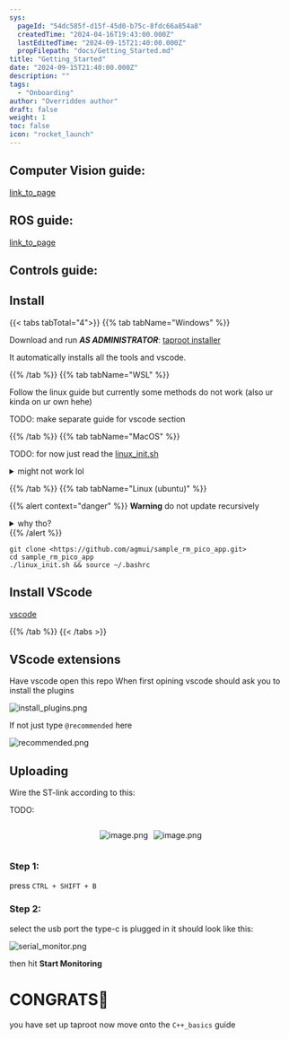 ```yaml
---
sys:
  pageId: "54dc585f-d15f-45d0-b75c-8fdc66a854a8"
  createdTime: "2024-04-16T19:43:00.000Z"
  lastEditedTime: "2024-09-15T21:40:00.000Z"
  propFilepath: "docs/Getting_Started.md"
title: "Getting_Started"
date: "2024-09-15T21:40:00.000Z"
description: ""
tags:
  - "Onboarding"
author: "Overridden author"
draft: false
weight: 1
toc: false
icon: "rocket_launch"
---
```


## Computer Vision guide:

[link_to_page](86d45bc0-388b-4d26-8848-44f255f73d0e)

## ROS guide:

[link_to_page](3c76c1de-ec8f-46d6-8b0a-294005edc2d5)

## Controls guide:

## Install

{{< tabs tabTotal="4">}}
{{% tab tabName="Windows" %}}

Download and run _**AS ADMINISTRATOR**_: [taproot installer](https://github.com/Thornbots/TeachingFreshies/releases/tag/1.0)

It automatically installs all the tools and vscode.

{{% /tab %}}
{{% tab tabName="WSL" %}}

Follow the linux guide but currently some methods do not work (also ur kinda on ur own hehe)

TODO: make separate guide for vscode section

{{% /tab %}}
{{% tab tabName="MacOS" %}}

TODO: for now just read the [linux_init.sh](https://github.com/agmui/sample_rm_pico_app/blob/main/linux_init.sh)

<details>
<summary>might not work lol</summary>

`brew install libusb pkg-config`

Next install: [vscode](https://code.visualstudio.com/Download)

</details>

{{% /tab %}}
{{% tab tabName="Linux (ubuntu)" %}}

{{% alert context="danger" %}}
**Warning** do not update recursively
<details>
<summary>why tho?</summary>
There are some submodules that may go on for a while (like tinyusb) and I highly
recommend you don't need to get them.
If you want to see what submodules I update just look in `linux_init.sh`
</details>
{{% /alert %}}

```shell
git clone <https://github.com/agmui/sample_rm_pico_app.git>
cd sample_rm_pico_app
./linux_init.sh && source ~/.bashrc
```

## Install VScode

[vscode](https://code.visualstudio.com/Download)

{{% /tab %}}
{{< /tabs >}}

## VScode extensions

Have vscode open this repo
When first opining vscode should ask you to install the plugins

![install_plugins.png](https://prod-files-secure.s3.us-west-2.amazonaws.com/d518164a-d88e-44d1-a4ee-3adb3bd8bce0/89bd30f0-1825-4e77-867b-0a41ce370880/install_plugins.png?X-Amz-Algorithm=AWS4-HMAC-SHA256&X-Amz-Content-Sha256=UNSIGNED-PAYLOAD&X-Amz-Credential=ASIAZI2LB466RQK6QPCH%2F20250418%2Fus-west-2%2Fs3%2Faws4_request&X-Amz-Date=20250418T021821Z&X-Amz-Expires=3600&X-Amz-Security-Token=IQoJb3JpZ2luX2VjEOL%2F%2F%2F%2F%2F%2F%2F%2F%2F%2FwEaCXVzLXdlc3QtMiJHMEUCIFLP7ITc6HHpD0lcVocZU9vjKfJN79KKTI8ywKdUU6mCAiEA5%2B%2FXB%2Fvy2Kbq7VKS6%2BrjBK5owTC2AffzODvocVllXXEq%2FwMIaxAAGgw2Mzc0MjMxODM4MDUiDMNEw5KkMuWntXnPKCrcAw%2FUIPHiMfqL%2FxBg1TKDKxq%2FFkLUi1lW9q%2FrY2o8QCCBG%2BEf6xSFNdpI5YkTUfvT9R4XrsdV03jACQSm8bm6FiGM7utBK2L%2BXZW9qETsm2aVHB0GjIzeUPp6kKxvR3Nm4ef26wPwgCqJDegTUEZKXw5tk%2BfPz6lSpQz6hW8HKsEF2b9XKNebu2bR3o3eWGrvfsTTSH5bplhREaYcsAar6BafSTSlmrxVWSuhi2ZHKr7Lwp5N%2F3G6nQuPIZ3FI3DaGrII9NRM1vOdVVocr2HFRUjy24mF1Mfz%2BjYZT7qBDR8WQh%2FRT56AuBRY1sYWDkgJ0A5slIO1Js%2B%2BvNuAzkNZ8p9sgEyj3OzIdTMm2Spr6sOlQOehlQppzt64Ecteh7UI4uXJUCWgeKbRGcRX3FVTp%2Bs2GIE0xz4kvdKhQapL%2BE1M9wUCuwhiqQbRmfJpfW7Khht125NuC4L6g4CiUtEEgL1TRWCTivX%2BFZVNdMF%2B%2F8ppvTjFcjgujwjPDN%2F2NB%2BDdbDsOmVnt68sIFcCymy70VS%2FYUQ0pYCqWWySau87YUQbVrIn53qqYlM25Br9xEf4x0z8eD8l6RebB3PSfEC0rmvMb935gyIzNM%2BtWiYNFwlpEa3LuYYaLBSzU4tVMKzYhsAGOqUB92Q0EWDVP8zXu5%2FGTn%2FF6kJmPpky3cp2QBqOcxZXo7eTMEXf15Ol80SMJ9yAmcZP3qEgwGQ8kCdPKMoCEX0koI4wfAGPHCpIMrlD4YwwNHInqfD0FSusO91IlU6L1zZjijYOnMLsQFiBxC7TogfSbXp0OYwvwT6UXKoQ3EkALqcIzAxGELWNIuE%2Bsf1hmsO03I2wVtpDVC0A9R9Zzg%2B7kk3kk0Io&X-Amz-Signature=78fc52b123d56f477e8b441fafeeb0d89f5d3768c81b6b24104ea7b8609e034e&X-Amz-SignedHeaders=host&x-id=GetObject)

If not just type `@recommended` here  

![recommended.png](https://prod-files-secure.s3.us-west-2.amazonaws.com/d518164a-d88e-44d1-a4ee-3adb3bd8bce0/61e661e9-5d85-4dfc-be0d-8d2097a5e793/recommended.png?X-Amz-Algorithm=AWS4-HMAC-SHA256&X-Amz-Content-Sha256=UNSIGNED-PAYLOAD&X-Amz-Credential=ASIAZI2LB466RQK6QPCH%2F20250418%2Fus-west-2%2Fs3%2Faws4_request&X-Amz-Date=20250418T021821Z&X-Amz-Expires=3600&X-Amz-Security-Token=IQoJb3JpZ2luX2VjEOL%2F%2F%2F%2F%2F%2F%2F%2F%2F%2FwEaCXVzLXdlc3QtMiJHMEUCIFLP7ITc6HHpD0lcVocZU9vjKfJN79KKTI8ywKdUU6mCAiEA5%2B%2FXB%2Fvy2Kbq7VKS6%2BrjBK5owTC2AffzODvocVllXXEq%2FwMIaxAAGgw2Mzc0MjMxODM4MDUiDMNEw5KkMuWntXnPKCrcAw%2FUIPHiMfqL%2FxBg1TKDKxq%2FFkLUi1lW9q%2FrY2o8QCCBG%2BEf6xSFNdpI5YkTUfvT9R4XrsdV03jACQSm8bm6FiGM7utBK2L%2BXZW9qETsm2aVHB0GjIzeUPp6kKxvR3Nm4ef26wPwgCqJDegTUEZKXw5tk%2BfPz6lSpQz6hW8HKsEF2b9XKNebu2bR3o3eWGrvfsTTSH5bplhREaYcsAar6BafSTSlmrxVWSuhi2ZHKr7Lwp5N%2F3G6nQuPIZ3FI3DaGrII9NRM1vOdVVocr2HFRUjy24mF1Mfz%2BjYZT7qBDR8WQh%2FRT56AuBRY1sYWDkgJ0A5slIO1Js%2B%2BvNuAzkNZ8p9sgEyj3OzIdTMm2Spr6sOlQOehlQppzt64Ecteh7UI4uXJUCWgeKbRGcRX3FVTp%2Bs2GIE0xz4kvdKhQapL%2BE1M9wUCuwhiqQbRmfJpfW7Khht125NuC4L6g4CiUtEEgL1TRWCTivX%2BFZVNdMF%2B%2F8ppvTjFcjgujwjPDN%2F2NB%2BDdbDsOmVnt68sIFcCymy70VS%2FYUQ0pYCqWWySau87YUQbVrIn53qqYlM25Br9xEf4x0z8eD8l6RebB3PSfEC0rmvMb935gyIzNM%2BtWiYNFwlpEa3LuYYaLBSzU4tVMKzYhsAGOqUB92Q0EWDVP8zXu5%2FGTn%2FF6kJmPpky3cp2QBqOcxZXo7eTMEXf15Ol80SMJ9yAmcZP3qEgwGQ8kCdPKMoCEX0koI4wfAGPHCpIMrlD4YwwNHInqfD0FSusO91IlU6L1zZjijYOnMLsQFiBxC7TogfSbXp0OYwvwT6UXKoQ3EkALqcIzAxGELWNIuE%2Bsf1hmsO03I2wVtpDVC0A9R9Zzg%2B7kk3kk0Io&X-Amz-Signature=30539c5b8d3ae6f7d3becd4d62b7813e230a783df32c6cd6194754971af14eeb&X-Amz-SignedHeaders=host&x-id=GetObject)

## Uploading

Wire the ST-link according to this:

TODO:

<div style="display: flex;flex-direction: row; column-gap:10px; max-width: 630px;justify-content: center;">
<div>

![image.png](https://prod-files-secure.s3.us-west-2.amazonaws.com/d518164a-d88e-44d1-a4ee-3adb3bd8bce0/210ecb78-1116-4d7b-b9b7-2292f66fa2c2/image.png?X-Amz-Algorithm=AWS4-HMAC-SHA256&X-Amz-Content-Sha256=UNSIGNED-PAYLOAD&X-Amz-Credential=ASIAZI2LB466XY5YJ7A2%2F20250418%2Fus-west-2%2Fs3%2Faws4_request&X-Amz-Date=20250418T021822Z&X-Amz-Expires=3600&X-Amz-Security-Token=IQoJb3JpZ2luX2VjEOL%2F%2F%2F%2F%2F%2F%2F%2F%2F%2FwEaCXVzLXdlc3QtMiJHMEUCIGi8wjBH8vvoyAnmbEk%2BwFINn%2Fl7Momt2h8zfFpet1jFAiEA5GmGe8fARRkY5Y5ohSlXlDWiqcMx06hThFKwkI7ghoUq%2FwMIaxAAGgw2Mzc0MjMxODM4MDUiDFiPMR2c2AkRHH%2BpzSrcAzMHgNtyeeDlk23lWlglYzBisX1VS0h4hQAdDuRtdxapRVXOsxseLU6nl9PuERhckpEp7U856DZBxWFWnvJjzZwlJHGCM4FfuKn%2BPTAOVofwruCwBzJ0wgO9t%2FULAYVRilA8t7KL5R%2BCTUtuE84OZXn06GdQLozZs1obKbTvrQoxIrwibLHKeLMDlMgSJAuEsqInu1P8uCm4BFflV3CFW5VxBM%2FXkartEjv9BvE%2BGFHrHuaZuGbc0ROioy%2BsTrV3waKVY9%2Bh1DDtCL6CAhIG05dg7CLnvXiKHy7p7YI%2F%2FLq7zjbhog1Db1Y3heQuOk5UzEa0iqTmdGPnO92vH1ZA5sfzywSghEyNtZT6k2rfjq4cgsD0cfC8TzUKanbGwBOHzOCpnEwIYqhiWvWIc3OYPa9aqZF4C56jJbLynAAd%2F22rQCpTvmpS7CbLHYaTfdpaEWMmCIe%2FgR3vDWpru%2B6VsvRNWPBIxcGz0tSfmUDlVO9GL3sLiPZCWA6tRhyruDXJqy8jB0Hwa%2BW7kJh1BPDI1UD3eZ%2BMM4%2F%2Bkmp7W1a%2FJ3XuIihDhEq5V%2BsvQ37zt2VJiodFBmMAXAqs5DI2%2BirIIHGuPQd08rCsDhu2fQO%2FJaB8XCCGgQmkdIiWSLq2MOTYhsAGOqUB5MpI8CKZYAIKHUzQy3AWvNYFdywzlL%2Fmw%2BxCAZVMYjIcIxaxFYRc1iLzBgeJnXDR39ESrM3lESfh6TEI11VXqkJkilMj%2BBe22k%2FgwMcwsWoz3cgoqD3xD81Dty%2FiuU%2Fcr4f02MASlx8C2ZAjisEM6dfClkTvAzFLpu4lUVHHIQHz6HI2r24TZW%2BMvgw7kMEEDZ3gPPYzLU95yQxXwuJZIMYlXdmL&X-Amz-Signature=8d4de0ff1d671398b10b4de22e77ee7e511849f51d81cbd65e7ffb4d1d21a114&X-Amz-SignedHeaders=host&x-id=GetObject)

</div>
<div>

![image.png](https://prod-files-secure.s3.us-west-2.amazonaws.com/d518164a-d88e-44d1-a4ee-3adb3bd8bce0/33a0fd0f-8ca6-4a86-8e09-26e95ded1fff/image.png?X-Amz-Algorithm=AWS4-HMAC-SHA256&X-Amz-Content-Sha256=UNSIGNED-PAYLOAD&X-Amz-Credential=ASIAZI2LB466T2Y2Y3TZ%2F20250418%2Fus-west-2%2Fs3%2Faws4_request&X-Amz-Date=20250418T021822Z&X-Amz-Expires=3600&X-Amz-Security-Token=IQoJb3JpZ2luX2VjEOL%2F%2F%2F%2F%2F%2F%2F%2F%2F%2FwEaCXVzLXdlc3QtMiJGMEQCIBYO8a18%2FSbufPpXm6hWMg7TCut1LMjze6jnpgXSXF%2B2AiBpxsOM%2Bvd88d9c%2B2Q%2BeBwPuy6cBuEzLBhjFyaPDt3vUSr%2FAwhrEAAaDDYzNzQyMzE4MzgwNSIMmbCPcIQwCV%2Bbh6PNKtwDZUDn9KMC3vmGqteTpDu3Bu8qVG6p8UY%2FphSvSxM2azJjTHZ7FDVF6%2BOIGQQwk6trqFVs%2FBWCCaw%2FY%2FNisHGp6QffjpIf0m%2FflypQgUgYeCZySWxMVFpMw0w4wVrP7NDgSEKP3YLc7dm8fGNRThTJR%2B92NJJyEw0oykbqXiJF2wEq8KNHQMwhugYW8qsdw3pR85AmaMtGz4QfWcblJN8DkuhScFnl9HxHYiq%2Bel%2B2R%2F6ruEgDeF2Q%2FzXIqUnw9tPIXM4PGGN8yZymuGVzgARGZZoGdJ%2FygpnTW4kL3xgPvOE0c59ojJXN0BTFKGkwoOLNta%2B7OsSjkWRIwupM%2B%2FiPIWv0r4HylPmkhxnEHnH8yoXdqcxfHqeXzi31jRJbbuDcJ4NEwQEvyhH%2FFpacoBpfi7N3yKY63lip5YzKq0DtTpVQIKo89KBusRj%2Fir%2FWMY%2FQG%2B%2BNmDelJg8YLOe8qwg%2B5TlOg8Z0ujZ505eqZ0T41iZAuY7PMBEInhz0%2B%2FY0eQeWtwWzs2pQJWLRXYVuGwmp9y1z4G6kVZ0UiWcSe%2F9Vj0MECuKPA1SHX5kUQKS8rnbsPs5cTXkWJhWn%2BL3F8J7RwAMvLnh%2BrY%2FAm1h2byCEZmcpemTwT2yjcvwbtg0wpNiGwAY6pgF7Diayq8m3uuaZjtsJczSnJZ%2FAFEg%2FMuSN%2FU6On%2Bsy4wQijL5rFNtlLt%2BcyCZMcL%2FrQZWMcZucY8d5QJf%2Ft6dBHPzSWOhmSkT%2BSAu58xNDQzzxLAUI8LBcqPZF171nbX7WBzjS4xekoZisX7tl60uFGNvqQEOSnkrceHoprIcfI9Xna%2B%2FTTZVyuACFM92DxgI8T2D44YxeKZ%2BKotABe4OHkkUfsCXr&X-Amz-Signature=829ddf65386651d257825fcc1fd9c846fd5c73cbcf594b58d7ef106aae6d320a&X-Amz-SignedHeaders=host&x-id=GetObject)

</div>
</div>

### Step 1:

press `CTRL + SHIFT + B`

### Step 2:

select the usb port the type-c is plugged in it should look like this:

![serial_monitor.png](https://prod-files-secure.s3.us-west-2.amazonaws.com/d518164a-d88e-44d1-a4ee-3adb3bd8bce0/f03f4774-05d4-4393-b6a0-d5efb6d315ab/serial_monitor.png?X-Amz-Algorithm=AWS4-HMAC-SHA256&X-Amz-Content-Sha256=UNSIGNED-PAYLOAD&X-Amz-Credential=ASIAZI2LB466RQK6QPCH%2F20250418%2Fus-west-2%2Fs3%2Faws4_request&X-Amz-Date=20250418T021821Z&X-Amz-Expires=3600&X-Amz-Security-Token=IQoJb3JpZ2luX2VjEOL%2F%2F%2F%2F%2F%2F%2F%2F%2F%2FwEaCXVzLXdlc3QtMiJHMEUCIFLP7ITc6HHpD0lcVocZU9vjKfJN79KKTI8ywKdUU6mCAiEA5%2B%2FXB%2Fvy2Kbq7VKS6%2BrjBK5owTC2AffzODvocVllXXEq%2FwMIaxAAGgw2Mzc0MjMxODM4MDUiDMNEw5KkMuWntXnPKCrcAw%2FUIPHiMfqL%2FxBg1TKDKxq%2FFkLUi1lW9q%2FrY2o8QCCBG%2BEf6xSFNdpI5YkTUfvT9R4XrsdV03jACQSm8bm6FiGM7utBK2L%2BXZW9qETsm2aVHB0GjIzeUPp6kKxvR3Nm4ef26wPwgCqJDegTUEZKXw5tk%2BfPz6lSpQz6hW8HKsEF2b9XKNebu2bR3o3eWGrvfsTTSH5bplhREaYcsAar6BafSTSlmrxVWSuhi2ZHKr7Lwp5N%2F3G6nQuPIZ3FI3DaGrII9NRM1vOdVVocr2HFRUjy24mF1Mfz%2BjYZT7qBDR8WQh%2FRT56AuBRY1sYWDkgJ0A5slIO1Js%2B%2BvNuAzkNZ8p9sgEyj3OzIdTMm2Spr6sOlQOehlQppzt64Ecteh7UI4uXJUCWgeKbRGcRX3FVTp%2Bs2GIE0xz4kvdKhQapL%2BE1M9wUCuwhiqQbRmfJpfW7Khht125NuC4L6g4CiUtEEgL1TRWCTivX%2BFZVNdMF%2B%2F8ppvTjFcjgujwjPDN%2F2NB%2BDdbDsOmVnt68sIFcCymy70VS%2FYUQ0pYCqWWySau87YUQbVrIn53qqYlM25Br9xEf4x0z8eD8l6RebB3PSfEC0rmvMb935gyIzNM%2BtWiYNFwlpEa3LuYYaLBSzU4tVMKzYhsAGOqUB92Q0EWDVP8zXu5%2FGTn%2FF6kJmPpky3cp2QBqOcxZXo7eTMEXf15Ol80SMJ9yAmcZP3qEgwGQ8kCdPKMoCEX0koI4wfAGPHCpIMrlD4YwwNHInqfD0FSusO91IlU6L1zZjijYOnMLsQFiBxC7TogfSbXp0OYwvwT6UXKoQ3EkALqcIzAxGELWNIuE%2Bsf1hmsO03I2wVtpDVC0A9R9Zzg%2B7kk3kk0Io&X-Amz-Signature=577a9c071578c7d4298a6b2bbfb3984eaec9bb7443c9fdd4c01357857b1af8b8&X-Amz-SignedHeaders=host&x-id=GetObject)

then hit **Start Monitoring**

# CONGRATS🎉

you have set up taproot now move onto the `C++_basics` guide
